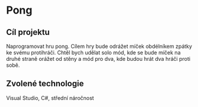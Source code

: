 # Pong
## Cíl projektu
Naprogramovat hru pong. Cílem hry bude odrážet míček obdélníkem zpátky ke svému protihráči. Chtěl bych udělat solo mód, kde se bude míček na druhé straně orážet od stěny a mód pro dva, kde budou hrát dva hráči proti sobě.
## Zvolené technologie
Visual Studio, C#, střední náročnost

